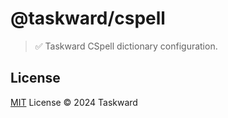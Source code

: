 # @taskward/cspell

> ✅ Taskward CSpell dictionary configuration.

## License

[MIT](/LICENSE) License &copy; 2024 Taskward
